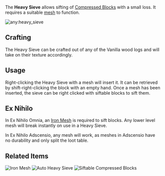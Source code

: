 [Title]: Heavy_Sieve
[Icon]: excompressum:heavy_sieve

The **Heavy Sieve** allows sifting of [Compressed Blocks](excompressum:compressed_block) with a small loss. It requires a suitable [mesh](excompressum:iron_mesh) to function.

![any:heavy_sieve](crafting://any:log,null,any:log,any:log,any:log,any:log,minecraft:stick,null,minecraft:stick)

## Crafting
The Heavy Sieve can be crafted out of any of the Vanilla wood logs and will take on their texture accordingly.

## Usage
Right-clicking the Heavy Sieve with a mesh will insert it. It can be retrieved by shift-right-clicking the block with an empty hand. Once a mesh has been inserted, the sieve can be right clicked with siftable blocks to sift them.

## Ex Nihilo
In Ex Nihilo Omnia, an [Iron Mesh](excompressum:Iron_Mesh) is required to sift blocks. Any lower level mesh will break instantly on use in a Heavy Sieve.

In Ex Nihilo Adscensio, any mesh will work, as meshes in Adscensio have no durability and only split the loot table.

## Related Items
![Iron Mesh](excompressum:iron_mesh)
![Auto Heavy Sieve](excompressum:auto_heavy_sieve)
![Siftable Compressed Blocks](excompressum:compressed_block:2)
